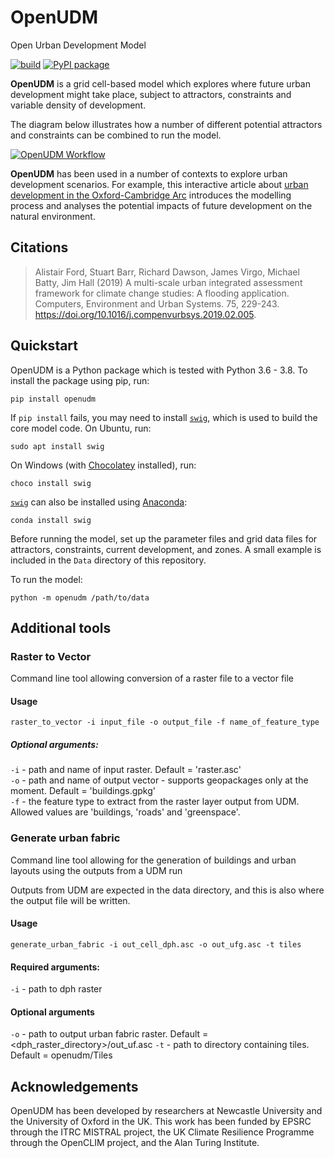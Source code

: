 # OpenUDM

Open Urban Development Model

[![build](https://github.com/geospatialncl/OpenUDM/workflows/build/badge.svg)](https://github.com/geospatialncl/OpenUDM/actions)
[![PyPI package](https://img.shields.io/pypi/v/openudm.svg)](https://pypi.python.org/pypi/openudm)

**OpenUDM** is a grid cell-based model which explores where future urban
development might take place, subject to attractors, constraints and variable
density of development.

The diagram below illustrates how a number of different potential attractors
and constraints can be combined to run the model.

[![OpenUDM Workflow](https://github.com/OpenCLIM/workflow-diagrams/raw/90b5aa935757742bf204862d574823e366536b76/udm/openclim-udm-workflow.png)](https://github.com/OpenCLIM/workflow-diagrams/raw/90b5aa935757742bf204862d574823e366536b76/udm/openclim-udm-workflow.png)

**OpenUDM** has been used in a number of contexts to explore urban development
scenarios. For example, this interactive article about
[urban development in the Oxford-Cambridge Arc](https://nismod.github.io/arc-udm-vis/)
introduces the modelling process and analyses the potential impacts of future
development on the natural environment.


## Citations

> Alistair Ford, Stuart Barr, Richard Dawson, James Virgo, Michael Batty, Jim
> Hall (2019) A multi-scale urban integrated assessment framework for climate
> change studies: A flooding application. Computers, Environment and Urban
> Systems. 75, 229-243. https://doi.org/10.1016/j.compenvurbsys.2019.02.005.


## Quickstart

OpenUDM is a Python package which is tested with Python 3.6 - 3.8. To
install the package using pip, run:

    pip install openudm

If `pip install` fails, you may need to install [`swig`](http://swig.org/),
which is used to build the core model code. On Ubuntu, run:

    sudo apt install swig

On Windows (with [Chocolatey](https://chocolatey.org) installed), run:

    choco install swig
   
[`swig`](http://swig.org/) can also be installed using [Anaconda](https://www.anaconda.com/):

    conda install swig

Before running the model, set up the parameter files and grid data files for
attractors, constraints, current development, and zones. A small example is
included in the `Data` directory of this repository.

To run the model:

    python -m openudm /path/to/data

##  Additional tools

### Raster to Vector
Command line tool allowing conversion of a raster file to a vector file

#### Usage 
`raster_to_vector -i input_file -o output_file -f name_of_feature_type`

##### Optional arguments:
`-i` - path and name of input raster. Default = 'raster.asc'  
`-o` - path and name of output vector - supports geopackages only at the moment. Default = 'buildings.gpkg'  
`-f` - the feature type to extract from the raster layer output from UDM. Allowed values are 'buildings, 'roads' and 'greenspace'.

### Generate urban fabric
Command line tool allowing for the generation of buildings and urban layouts using the outputs from a UDM run

Outputs from UDM are expected in the data directory, and this is also where the output file will be written.

#### Usage
`generate_urban_fabric -i out_cell_dph.asc -o out_ufg.asc -t tiles`

#### Required arguments:
`-i` - path to dph raster
#### Optional arguments
`-o` - path to output urban fabric raster. Default = <dph_raster_directory>/out_uf.asc
`-t` - path to directory containing tiles. Default = openudm/Tiles


## Acknowledgements

OpenUDM has been developed by researchers at Newcastle University and the
University of Oxford in the UK. This work has been funded by EPSRC through the
ITRC MISTRAL project, the UK Climate Resilience Programme through the OpenCLIM
project, and the Alan Turing Institute.
